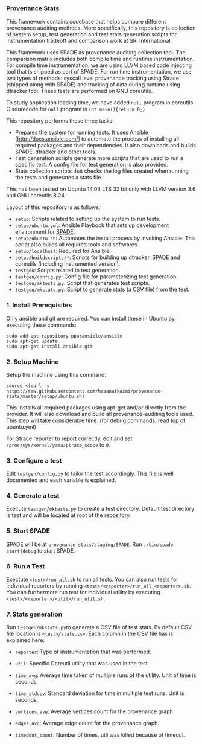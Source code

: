 ### Provenance Stats

This framework contains codebase that helps compare different provenance auditing methods. More specifically, this repository is collection of system setup, test generation and test stats generation scripts for instrumentation tradeoff and comparison work at SRI International.

This framework uses SPADE as provenance auditing collection tool. The comparison matrix includes both compile time and runtime instrumentation. For compile time instrumentation, we are using LLVM based code injecting tool that is shipped as part of SPADE. For run time instrumentation, we use two types of methods: syscall level provenance tracking using Strace (shipped along with SPADE) and tracking of data during runtime using dtracker tool. These tests are performed on GNU coreutils. 

To study application loading time, we have added `null` program in coreutils. C sourecode for `null` program is `int main(){return 0;}`  

This repository performs these three tasks:
- Prepares the system for running tests. It uses Ansible [http://docs.ansible.com/] to automate the process of installing all required packages and their dependencies. It also downloads and builds SPADE, dtracker and other tools.
- Test generation scripts generate more scripts that are used to run a specific test. A config file for test generation is also provided.
- Stats collection scripts that checks the log files created when running the tests and generates a stats file.

This has been tested on Ubuntu 14.04 LTS 32 bit only with LLVM version 3.6 and GNU coreutils 8.24.

Layout of this repository is as follows:

- `setup`: Scripts related to setting up the system to run tests.
- `setup/ubuntu.yml`: Ansible Playbook that sets up development environment for [SPADE][1].
- `setup/ubuntu.sh`: Automates the install process by invoking Ansible. This script also builds all required tools and softwares.
- `setup/localhost`: Required for Ansible.
- `setup/buildscripts/*`: Scripts for building up dtracker, SPADE and coreutils (including instrumented version).
- `testgen`: Scripts related to test generation.
- `testgen/config.py`: Config file for parameterizing test generation.
- `testgen/mktests.py`: Script that generates test scripts.
- `testgen/mkstats.py`: Script to generate stats (a CSV file) from the test.

### 1. Install Prerequisites

Only ansible and git are required. You can install these in Ubuntu by executing these commands:

```
sudo add-apt-repository ppa:ansible/ansible
sudo apt-get update
sudo apt-get install ansible git
```

### 2. Setup Machine

Setup the machine using this command:
```
source <(curl -s https://raw.githubusercontent.com/hasanatkazmi/provenance-stats/master/setup/ubuntu.sh)
```
This installs all required packages using apt-get and/or directly from the provider. It will also download and build all provenance-auditing tools used. This step will take considerable time. 
(for debug commands, read top of ubuntu.yml)

For Strace reporter to report correctly, edit and set `/proc/sys/kernel/yama/ptrace_scope` to `0`.

### 3. Configure a test

Edit `testgen/config.py` to tailor the test accordingly. This file is well documented and each variable is explained.

### 4. Generate a test

Execute `testgen/mktests.py` to create a test directory. Default test directory is test and will be located at root of the repository.

### 5. Start SPADE

SPADE will be at `provenance-stats/staging/SPADE`. Run `./bin/spade start|debug` to start SPADE.

### 6. Run a Test

Exectute `<test>/run_all.sh` to run all tests. You can also run tests for individual reporters by running `<test>/<reporter>/run_all_<reporter>.sh`. You can furthermore run test for individual utility by executing `<test>/<reporter>/<util>/run_util.sh`.

### 7. Stats generation     

Run `testgen/mkstats.py`to generate a CSV file of test stats. By default CSV file location is `<test>/stats.csv`. Each column in the CSV file has is explained here:
- `reporter`: Type of instrumentation that was performed.
- `util`: Specific Coreutil utility that was used in the test.
- `time_avg`: Average time taken of multiple runs of the utility. Unit of time is seconds.
- `time_stddev`: Standard deviation for time in multiple test runs. Unit is seconds.
- `vertices_avg`: Average vertices count for the provenance graph
- `edges_avg`: Average edge count for the provenance graph.
- `timedout_count`: Number of times, util was killed because of timeout.

  [1]: https://github.com/ashish-gehani/SPADE

  
